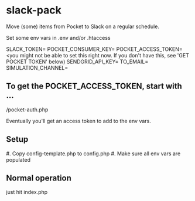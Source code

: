 # slack-pack
Move (some) items from Pocket to Slack on a regular schedule.

Set some env vars in .env and/or .htaccess

SLACK_TOKEN=
POCKET_CONSUMER_KEY=
POCKET_ACCESS_TOKEN= <you might not be able to set this right now. If you don't have this, see 'GET POCKET TOKEN' below)
SENDGRID_API_KEY=
TO_EMAIL=
SIMULATION_CHANNEL=

## To get the POCKET_ACCESS_TOKEN, start with ...

/pocket-auth.php

Eventually you'll get an access token to add to the env vars.

## Setup

#. Copy config-template.php to config.php
#. Make sure all env vars are populated

## Normal operation

just hit index.php
